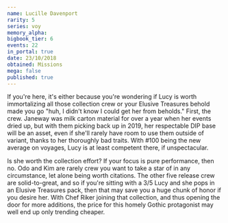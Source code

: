 ```yaml
---
name: Lucille Davenport
rarity: 5
series: voy
memory_alpha:
bigbook_tier: 6
events: 22
in_portal: true
date: 23/10/2018
obtained: Missions
mega: false
published: true
---
```


If you're here, it's either because you're wondering if Lucy is worth immortalizing all those collection crew or your Elusive Treasures behold made you go "huh, I didn't know I could get her from beholds." First, the crew. Janeway was milk carton material for over a year when her events dried up, but with them picking back up in 2019, her respectable DIP base will be an asset, even if she'll rarely have room to use them outside of variant, thanks to her thoroughly bad traits. With #100 being the new average on voyages, Lucy is at least competent there, if unspectacular.

Is she worth the collection effort? If your focus is pure performance, then no. Odo and Kim are rarely crew you want to take a star of in any circumstance, let alone being worth citations. The other five release crew are solid-to-great, and so if you're sitting with a 3/5 Lucy and she pops in an Elusive Treasures pack, then that may save you a huge chunk of honor if you desire her. With Chef Riker joining that collection, and thus opening the door for more additions, the price for this homely Gothic protagonist may well end up only trending cheaper.
